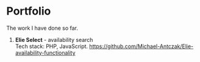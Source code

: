 # Portfolio
The work I have done so far. 

1. **Elie Select** - availability search   
Tech stack: PHP, JavaScript.
https://github.com/Michael-Antczak/Elie-availability-functionality
